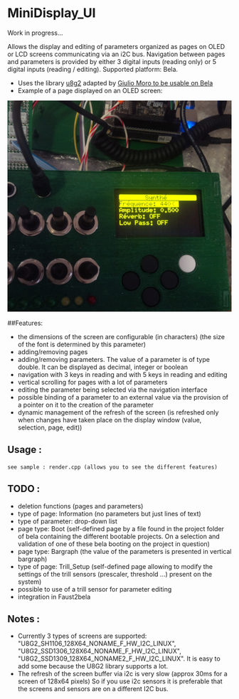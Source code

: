 # MiniDisplay_UI

Work in progress...

Allows the display and editing of parameters organized as pages on OLED or LCD screens communicating via an i2C bus.
Navigation between pages and parameters is provided by either 3 digital inputs (reading only) or 5 digital inputs (reading / editing).
Supported platform: Bela.
- Uses the library [u8g2](https://github.com/olikraus/u8g2) adapted by [Giulio Moro to be usable on Bela](https://github.com/giuliomoro/O2O)
- Example of a page displayed on an OLED screen:
<picture>
  <source media="(prefers-color-scheme: dark)" srcset="https://github.com/PascalFaivre/MiniDisplay_UI/blob/master/doc/exscreen.jpg">
  <source media="(prefers-color-scheme: light)" srcset="https://github.com/PascalFaivre/MiniDisplay_UI/blob/master/doc/exscreen.jpg">
  <img alt="Example of an OLED screen page" src="https://github.com/PascalFaivre/MiniDisplay_UI/blob/master/doc/exscreen.jpg">
</picture>


##Features:
- the dimensions of the screen are configurable (in characters) (the size of the font is determined by this parameter)
- adding/removing pages
- adding/removing parameters. The value of a parameter is of type double. It can be displayed as decimal, integer or boolean
- navigation with 3 keys in reading and with 5 keys in reading and editing 
- vertical scrolling for pages with a lot of parameters
- editing the parameter being selected via the navigation interface
- possible binding of a parameter to an external value via the provision of a pointer on it to the creation of the parameter
- dynamic management of the refresh of the screen (is refreshed only when changes have taken place on the display window (value, selection, page, edit))
    

## Usage :
    see sample : render.cpp (allows you to see the different features)


## TODO :
- deletion functions (pages and parameters)
- type of page: Information (no parameters but just lines of text)
- type of parameter: drop-down list
- page type: Boot (self-defined page by a file found in the project folder of bela containing the different bootable projects. 
             On a selection and validation of one of these bela booting on the project in question)
- page type: Bargraph (the value of the parameters is presented in vertical bargraph)
- type of page: Trill_Setup (self-defined page allowing to modify the settings of the trill sensors (prescaler, threshold ...) present on the system)
- possible to use of a trill sensor for parameter editing
- integration in Faust2bela
   
    
    
## Notes :
- Currently 3 types of screens are supported:
    "U8G2_SH1106_128X64_NONAME_F_HW_I2C_LINUX", "U8G2_SSD1306_128X64_NONAME_F_HW_I2C_LINUX", "U8G2_SSD1309_128X64_NONAME2_F_HW_I2C_LINUX".
    It is easy to add some because the U8G2 library supports a lot.
- The refresh of the screen buffer via i2c is very slow (approx 30ms for a screen of 128x64 pixels) 
    So if you use i2c sensors it is preferable that the screens and sensors are on a different I2C bus.
 